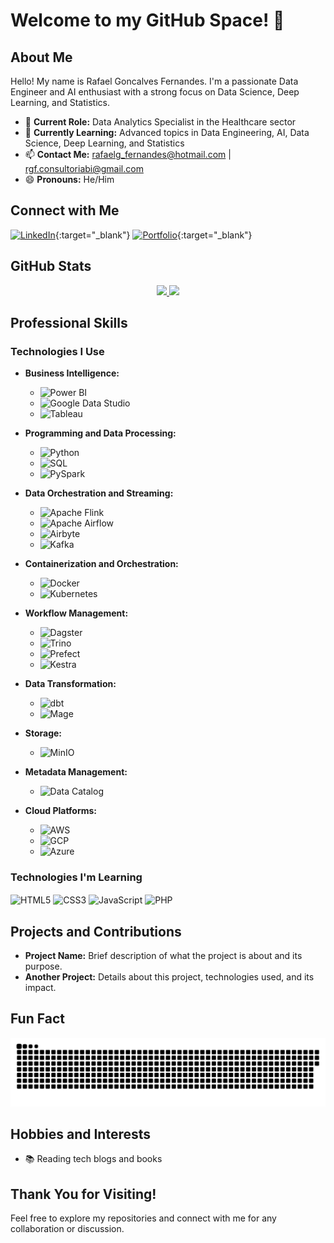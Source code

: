 # Welcome to my GitHub Space! 🚀

## About Me
Hello! My name is Rafael Goncalves Fernandes. I'm a passionate Data Engineer and AI enthusiast with a strong focus on Data Science, Deep Learning, and Statistics.

- 🔭 **Current Role:** Data Analytics Specialist in the Healthcare sector
- 🌱 **Currently Learning:** Advanced topics in Data Engineering, AI, Data Science, Deep Learning, and Statistics
- 📫 **Contact Me:** [rafaelg_fernandes@hotmail.com](mailto:rafaelg_fernandes@hotmail.com) | [rgf.consultoriabi@gmail.com](mailto:rgf.consultoriabi@gmail.com)
- 😄 **Pronouns:** He/Him

## Connect with Me
[![LinkedIn](https://img.shields.io/badge/LinkedIn-0077B5?style=for-the-badge&logo=linkedin&logoColor=white)](https://www.linkedin.com/in/rafael-g-fernandes/){:target="_blank"}
[![Portfolio](https://img.shields.io/badge/Portfolio-2CA5E0?style=for-the-badge&logo=portfolio&logoColor=white)](https://portfolio-rafael-g-fernandes.netlify.app/){:target="_blank"}

## GitHub Stats
<div align="center">
  <a href="https://github.com/rafagfe">
    <img width="48%" src="https://github-readme-stats.vercel.app/api?username=rafagfe&show_icons=true&theme=prussian&include_all_commits=true&count_private=true"/>
    <img width="48%" src="https://github-readme-stats.vercel.app/api/top-langs/?username=rafagfe&layout=compact&langs_count=7&theme=prussian"/>
  </a>
</div>

## Professional Skills
### Technologies I Use
- **Business Intelligence:**
  - ![Power BI](https://img.shields.io/badge/Power_BI-02569B?style=for-the-badge&logo=powerbi&logoColor=yellow)
  - ![Google Data Studio](https://img.shields.io/badge/Google_Data_Studio-07C160?style=for-the-badge&logo=datastudio&logoColor=white)
  - ![Tableau](https://img.shields.io/badge/Tableau-E97627?style=for-the-badge&logo=Tableau&logoColor=white)
  
- **Programming and Data Processing:**
  - ![Python](https://img.shields.io/badge/Python-14354C?style=for-the-badge&logo=python&logoColor=white)
  - ![SQL](https://img.shields.io/badge/SQL-4479A1?style=for-the-badge&logo=sql&logoColor=white)
  - ![PySpark](https://img.shields.io/badge/PySpark-E25A1C?style=for-the-badge&logo=apache-spark&logoColor=white)
  
- **Data Orchestration and Streaming:**
  - ![Apache Flink](https://img.shields.io/badge/Apache_Flink-E6526F?style=for-the-badge&logo=apache-flink&logoColor=white)
  - ![Apache Airflow](https://img.shields.io/badge/Apache_Airflow-017CEE?style=for-the-badge&logo=Apache%20Airflow&logoColor=white)
  - ![Airbyte](https://img.shields.io/badge/Airbyte-4EA94B?style=for-the-badge&logo=airbyte&logoColor=white)
  - ![Kafka](https://img.shields.io/badge/Apache_Kafka-231F20?style=for-the-badge&logo=apache-kafka&logoColor=white)
  
- **Containerization and Orchestration:**
  - ![Docker](https://img.shields.io/badge/Docker-2496ED?style=for-the-badge&logo=docker&logoColor=white)
  - ![Kubernetes](https://img.shields.io/badge/Kubernetes-326CE5?style=for-the-badge&logo=kubernetes&logoColor=white)
  
- **Workflow Management:**
  - ![Dagster](https://img.shields.io/badge/Dagster-5A67D8?style=for-the-badge&logo=dagster&logoColor=white)
  - ![Trino](https://img.shields.io/badge/Trino-4A6AFF?style=for-the-badge&logo=trino&logoColor=white)
  - ![Prefect](https://img.shields.io/badge/Prefect-003E74?style=for-the-badge&logo=prefect&logoColor=white)
  - ![Kestra](https://img.shields.io/badge/Kestra-003E74?style=for-the-badge&logo=kestra&logoColor=white)
  
- **Data Transformation:**
  - ![dbt](https://img.shields.io/badge/dbt-FF694B?style=for-the-badge&logo=dbt&logoColor=white)
  - ![Mage](https://img.shields.io/badge/Mage-8E44AD?style=for-the-badge&logo=mage&logoColor=white)
  
- **Storage:**
  - ![MinIO](https://img.shields.io/badge/MinIO-00A3E0?style=for-the-badge&logo=minio&logoColor=white)
  
- **Metadata Management:**
  - ![Data Catalog](https://img.shields.io/badge/Data_Catalog-282C34?style=for-the-badge&logo=data-catalog&logoColor=white)
  
- **Cloud Platforms:**
  - ![AWS](https://img.shields.io/badge/Amazon_AWS-FF9900?style=for-the-badge&logo=amazonaws&logoColor=white)
  - ![GCP](https://img.shields.io/badge/Google_Cloud-4285F4?style=for-the-badge&logo=google-cloud&logoColor=white)
  - ![Azure](https://img.shields.io/badge/Microsoft_Azure-0078D4?style=for-the-badge&logo=microsoft-azure&logoColor=white)

### Technologies I'm Learning
<div style="display: inline_block">
  <img align="center" alt="HTML5" src="https://img.shields.io/badge/HTML5-E34F26?style=for-the-badge&logo=html5&logoColor=white" />
  <img align="center" alt="CSS3" src="https://img.shields.io/badge/CSS3-1572B6?style=for-the-badge&logo=css3&logoColor=white" />
  <img align="center" alt="JavaScript" src="https://img.shields.io/badge/JavaScript-F7DF1E?style=for-the-badge&logo=javascript&logoColor=black" />
  <img align="center" alt="PHP" src="https://img.shields.io/badge/PHP-777BB4?style=for-the-badge&logo=php&logoColor=white" />
</div>

## Projects and Contributions
- **Project Name:** Brief description of what the project is about and its purpose.
- **Another Project:** Details about this project, technologies used, and its impact.

## Fun Fact
![Snake animation](https://github.com/rafagfe/rafagfe/blob/output/github-contribution-grid-snake.svg)

## Hobbies and Interests
- 📚 Reading tech blogs and books

## Thank You for Visiting!
Feel free to explore my repositories and connect with me for any collaboration or discussion.

